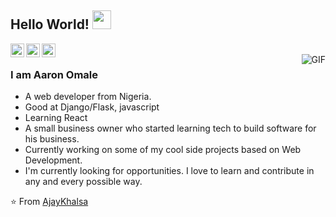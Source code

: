 ## Hello World! <img src="https://raw.githubusercontent.com/iampavangandhi/iampavangandhi/master/gifs/Hi.gif" width="30px"></h2>

<a href="https://twitter.com/_Arphyy_">
  <img align="left" alt="Ajay's Twitter" width="22px" src="https://cdn.jsdelivr.net/npm/simple-icons@v3/icons/twitter.svg" />
</a>
<a href="https://www.linkedin.com/in/aaron-omale-7bb6b5156/">
  <img align="left" alt="Ajay's Linkdein" width="22px" src="https://cdn.jsdelivr.net/npm/simple-icons@v3/icons/linkedin.svg" />
</a>
<a href="https://github.com/Aaronarphaxad">
  <img align="left" alt="Ajay's Github" width="22px" src="https://cdn.jsdelivr.net/npm/simple-icons@v3/icons/github.svg" />
</a>

<br />
<img align="right" alt="GIF" src="https://https://media.giphy.com/media/fwbZnTftCXVocKzfxR/giphy.gif" />

### I am Aaron Omale
- A web developer from Nigeria.
- Good at Django/Flask, javascript
- Learning React
- A small business owner who started learning tech to build software for his business. 
- Currently working on some of my cool side projects based on Web Development.
- I'm currently looking for opportunities. I love to learn and contribute in any and every possible way.


⭐️ From [AjayKhalsa](https://github.com/AjayKhalsa)
